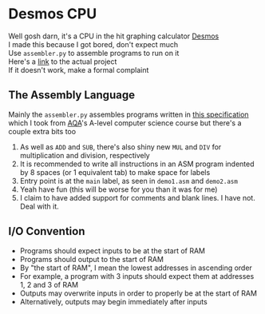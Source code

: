 # Desmos CPU

Well gosh darn, it's a CPU in the hit graphing calculator [Desmos](https://www.desmos.com/calculator)  
I made this because I got bored, don't expect much  
Use `assembler.py` to assemble programs to run on it  
Here's a [link](https://www.desmos.com/calculator/jbaqljhrrt) to the actual project  
If it doesn't work, make a formal complaint  

## The Assembly Language

Mainly the `assembler.py` assembles programs written in [this specification](/instruction_set.png) which I took from [AQA](https://www.aqa.org.uk)'s A-level computer science course but there's a couple extra bits too  
1. As well as `ADD` and `SUB`, there's also shiny new `MUL` and `DIV` for multiplication and division, respectively
2. It is recommended to write all instructions in an ASM program indented by 8 spaces (or 1 equivalent tab) to make space for labels
3. Entry point is at the `main` label, as seen in `demo1.asm` and `demo2.asm`
4. Yeah have fun (this will be worse for you than it was for me)
5. I claim to have added support for comments and blank lines. I have not. Deal with it.

## I/O Convention

- Programs should expect inputs to be at the start of RAM
- Programs should output to the start of RAM
- By "the start of RAM", I mean the lowest addresses in ascending order
- For example, a program with 3 inputs should expect them at addresses 1, 2 and 3 of RAM
- Outputs may overwrite inputs in order to properly be at the start of RAM
- Alternatively, outputs may begin immediately after inputs
